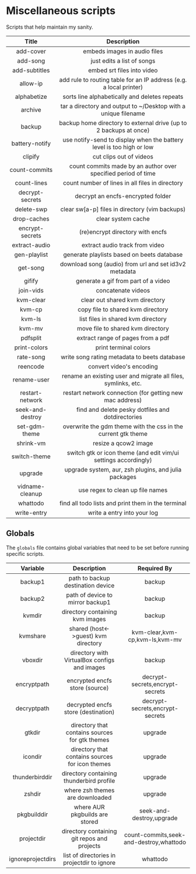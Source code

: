 # Miscellaneous scripts

Scripts that help maintain my sanity.

| Title            | Description                                                          |
| :---:            | :---:                                                                |
| add-cover        | embeds images in audio files                                         |
| add-song         | just edits a list of songs                                           |
| add-subtitles    | embed srt files into video                                           |
| allow-ip         | add rule to routing table for an IP address (e.g. a local printer)   |
| alphabetize      | sorts line alphabetically and deletes repeats                        |
| archive          | tar a directory and output to ~/Desktop with a unique filename       |
| backup           | backup home directory to external drive (up to 2 backups at once)    |
| battery-notify   | use notify-send to display when the battery level is too high or low |
| clipify          | cut clips out of videos                                              |
| count-commits    | count commits made by an author over specified period of time        |
| count-lines      | count number of lines in all files in directory                      |
| decrypt-secrets  | decrypt an encfs-encrypted folder                                    |
| delete-swp       | clear sw[a-p] files in directory (vim backups)                       |
| drop-caches      | clear system cache                                                   |
| encrypt-secrets  | (re)encrypt directory with encfs                                     |
| extract-audio    | extract audio track from video                                       |
| gen-playlist     | generate playlists based on beets database                           |
| get-song         | download song (audio) from url and set id3v2 metadata                |
| gifify           | generate a gif from part of a video                                  |
| join-vids        | concatenate videos                                                   |
| kvm-clear        | clear out shared kvm directory                                       |
| kvm-cp           | copy file to shared kvm directory                                    |
| kvm-ls           | list files in shared kvm directory                                   |
| kvm-mv           | move file to shared kvm directory                                    |
| pdfsplit         | extract range of pages from a pdf                                    |
| print-colors     | print terminal colors                                                |
| rate-song        | write song rating metadata to beets database                         |
| reencode         | convert video's encoding                                             |
| rename-user      | rename an existing user and migrate all files, symlinks, etc.        |
| restart-network  | restart network connection (for getting new mac address)             |
| seek-and-destroy | find and delete pesky dotfiles and dotdirectories                    |
| set-gdm-theme    | overwrite the gdm theme with the css in the current gtk theme        |
| shrink-vm        | resize a qcow2 image                                                 |
| switch-theme     | switch gtk or icon theme (and edit vim/ui settings accordingly)      |
| upgrade          | upgrade system, aur, zsh plugins, and julia packages                 |
| vidname-cleanup  | use regex to clean up file names                                     |
| whattodo         | find all todo lists and print them in the terminal                   |
| write-entry      | write a entry into your log                                          |


## Globals

The `globals` file contains global variables that need to be set before running
specific scripts.

| Variable          | Description                                     | Required By                             |
| :---:             | :---:                                           | :---:                                   |
| backup1           | path to backup destination device               | backup                                  |
| backup2           | path of device to mirror backup1                | backup                                  |
| kvmdir            | directory containing kvm images                 | backup                                  |
| kvmshare          | shared (host<->guest) kvm directory             | kvm-clear,kvm-cp,kvm-ls,kvm-mv          |
| vboxdir           | directory with VirtualBox configs and images    | backup                                  |
| encryptpath       | encrypted encfs store (source)                  | decrypt-secrets,encrypt-secrets         |
| decryptpath       | decrypted encfs store (destination)             | decrypt-secrets,encrypt-secrets         |
| gtkdir            | directory that contains sources for gtk themes  | upgrade                                 |
| icondir           | directory that contains sources for icon themes | upgrade                                 |
| thunderbirddir    | directory containing thunderbird profile        | upgrade                                 |
| zshdir            | where zsh themes are downloaded                 | upgrade                                 |
| pkgbuilddir       | where AUR pkgbuilds are stored                  | seek-and-destroy,upgrade                |
| projectdir        | directory containing git repos and projects     | count-commits,seek-and-destroy,whattodo |
| ignoreprojectdirs | list of directories in projectdir to ignore     | whattodo                                |
